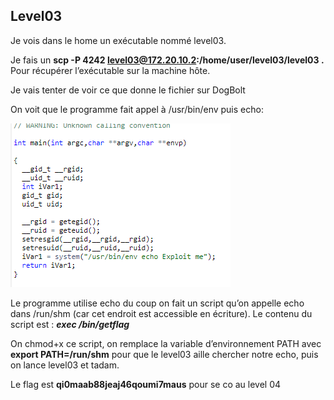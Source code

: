 ## Level03

Je vois dans le home un exécutable nommé level03.

Je fais un **scp -P 4242 [level03@172.20.10.2](mailto:level03@172.20.10.2):/home/user/level03/level03 .** Pour récupérer l’exécutable sur la machine hôte.

Je vais tenter de voir ce que donne le fichier sur DogBolt

On voit que le programme fait appel à /usr/bin/env puis echo:

![Untitled](./screenshots/Untitled%204.png)

Le programme utilise echo du coup on fait un script qu’on appelle echo dans /run/shm (car cet endroit est accessible en écriture). Le contenu du script est : ***exec /bin/getflag***

On chmod+x ce script, on remplace la variable d’environnement PATH avec **export PATH=/run/shm** pour que le level03 aille chercher notre echo, puis on lance level03 et tadam.

Le flag est **qi0maab88jeaj46qoumi7maus** pour se co au level 04